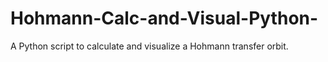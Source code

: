 # Hohmann-Calc-and-Visual-Python-
A Python script to calculate and visualize a Hohmann transfer orbit.
